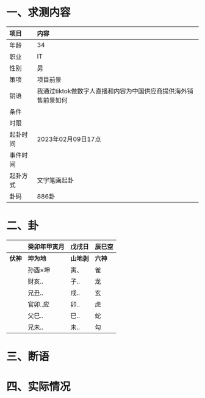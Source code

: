 # 一、求测内容
|项目|内容|
|:-|:-|
|年龄|34|
|职业|IT|
|性别|男|
|策项|项目前景|
|钥语|我通过tiktok做数字人直播和内容为中国供应商提供海外销售前景如何|
|条件||
|时限||
|起卦时间|2023年02月09日17点|
|事件时间||
|起卦方式|文字笔画起卦|
|卦码|886卦|

# 二、卦
||癸卯年甲寅月|戊戌日|辰巳空|
|:-|:-|:-|:-|
|**伏神**|**坤为地**|**山地剥**|**六神**|
||孙酉×坤|寅、|雀|
||财亥..|子..|龙|
||兄丑..|戌..|玄|
||官卯..应|卯..|虎|
||父巳..|巳..|蛇|
||兄未..|未..|勾|


# 三、断语

# 四、实际情况